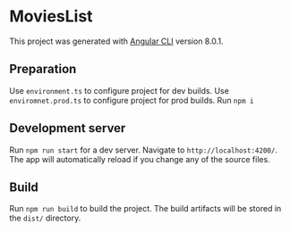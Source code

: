 # MoviesList

This project was generated with [Angular CLI](https://github.com/angular/angular-cli) version 8.0.1.

## Preparation

Use `environment.ts` to configure project for dev builds. Use `enviromnet.prod.ts` to configure project for prod builds.
Run `npm i`

## Development server

Run `npm run start` for a dev server. Navigate to `http://localhost:4200/`. The app will automatically reload if you change any of the source files.

## Build

Run `npm run build` to build the project. The build artifacts will be stored in the `dist/` directory.
